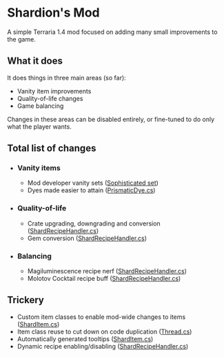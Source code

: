 # Shardion's Mod
A simple Terraria 1.4 mod focused on adding many small improvements to the game.

## What it does
It does things in three main areas (so far):
- Vanity item improvements
- Quality-of-life changes
- Game balancing

Changes in these areas can be disabled entirely, or fine-tuned to do only what the player wants.

## Total list of changes
- ### Vanity items
  - Mod developer vanity sets ([Sophisticated set](https://github.com/Shardion/ShardionsMod/tree/master/Content/VV/Items/Vanity/Sophisticated))
  - Dyes made easier to attain ([PrismaticDye.cs](https://github.com/Shardion/ShardionsMod/blob/master/Content/VV/Items/Crafting/PrismaticDye.cs))
- ### Quality-of-life
  - Crate upgrading, downgrading and conversion ([ShardRecipeHandler.cs](https://github.com/Shardion/ShardionsMod/blob/master/ShardRecipeHandler.cs))
  - Gem conversion ([ShardRecipeHandler.cs](https://github.com/Shardion/ShardionsMod/blob/master/ShardRecipeHandler.cs))
- ### Balancing
  - Magiluminescence recipe nerf ([ShardRecipeHandler.cs](https://github.com/Shardion/ShardionsMod/blob/master/ShardRecipeHandler.cs))
  - Molotov Cocktail recipe buff ([ShardRecipeHandler.cs](https://github.com/Shardion/ShardionsMod/blob/master/ShardRecipeHandler.cs))

## Trickery
- Custom item classes to enable mod-wide changes to items ([ShardItem.cs](https://github.com/Shardion/ShardionsMod/blob/master/Utilities/ShardItem.cs))
- Item class reuse to cut down on code duplication ([Thread.cs](https://github.com/Shardion/ShardionsMod/blob/master/Content/VV/Items/Crafting/Thread/Thread.cs))
- Automatically generated tooltips ([ShardItem.cs](https://github.com/Shardion/ShardionsMod/blob/master/Utilities/ShardItem.cs))
- Dynamic recipe enabling/disabling ([ShardRecipeHandler.cs](https://github.com/Shardion/ShardionsMod/blob/master/ShardRecipeHandler.cs))
